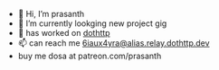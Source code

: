 - 👋 Hi, I’m prasanth
- 🌱 I’m currently lookging new project gig
- 💞️ has worked on [dothttp](https://docs.dothttp.dev)
- 📫 can reach me 6iaux4yra@alias.relay.dothttp.dev
- buy me dosa at patreon.com/prasanth
